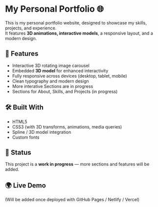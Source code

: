 # My Personal Portfolio 🌐  

This is my personal portfolio website, designed to showcase my skills, projects, and experience.  
It features **3D animations, interactive models**, a responsive layout, and a modern design.  

## 🚀 Features  
- Interactive 3D rotating image carousel  
- Embedded **3D model** for enhanced interactivity  
- Fully responsive across devices (desktop, tablet, mobile)  
- Clean typography and modern design  
- More interative Sections are in progress
- Sections for About, Skills, and Projects (in progress)  

## 🛠️ Built With  
- HTML5  
- CSS3 (with 3D transforms, animations, media queries)  
- Spline / 3D model integration  
- Custom fonts  

## 📌 Status  
This project is a **work in progress** — more sections and features will be added.  

## 🌍 Live Demo  
(Will be added once deployed with GitHub Pages / Netlify / Vercel)  
